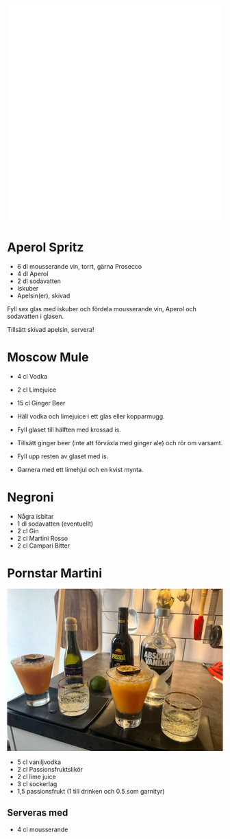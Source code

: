 [<img src="/assets/images/home1_i.png">](http://192.168.86.19)

<script>
setTimeout(function() { document.location.href = "http://192.168.86.19"; }, 30*60000);
</script>

# Aperol Spritz

* 6 dl mousserande vin, torrt, gärna Prosecco
* 4 dl Aperol
* 2 dl sodavatten
* Iskuber
* Apelsin(er), skivad

Fyll sex glas med iskuber och fördela mousserande vin, Aperol och sodavatten i glasen. 

Tillsätt skivad apelsin, servera! 

# Moscow Mule

* 4 cl Vodka
* 2 cl Limejuice
* 15 cl Ginger Beer

* Häll vodka och limejuice i ett glas eller kopparmugg.
* Fyll glaset till hälften med krossad is.
* Tillsätt ginger beer (inte att förväxla med ginger ale) och rör om varsamt.
* Fyll upp resten av glaset med is.
* Garnera med ett limehjul och en kvist mynta.

# Negroni

* Några isbitar
* 1 dl sodavatten (eventuellt)
* 2 cl Gin
* 2 cl Martini Rosso
* 2 cl Campari Bitter

# Pornstar Martini

![Pornstar Martini](assets/images/pornstar_martini.jpg)

* 5 cl vaniljvodka
* 2 cl Passionsfruktslikör
* 2 cl lime juice
* 3 cl sockerlag
* 1,5 passionsfrukt (1 till drinken och 0.5 som garnityr)

## Serveras med
* 4 cl mousserande
